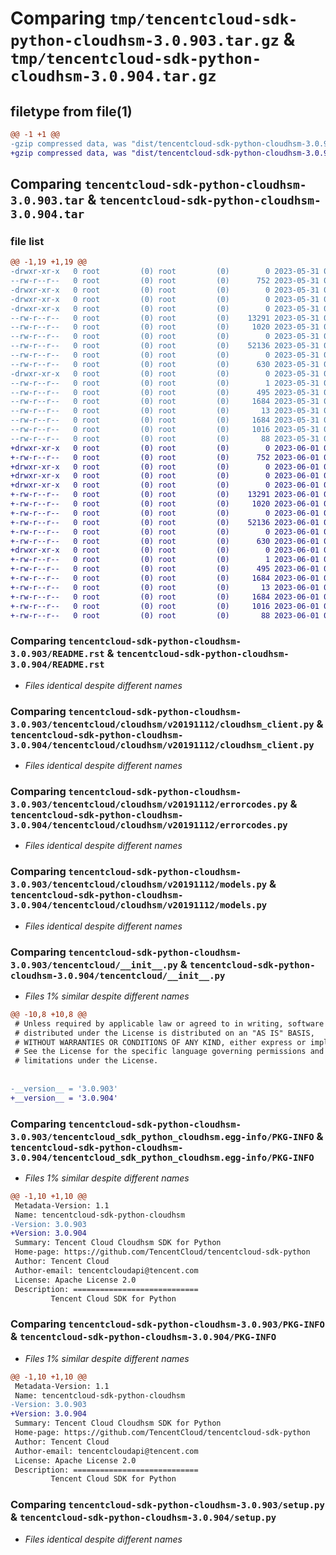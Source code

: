 # Comparing `tmp/tencentcloud-sdk-python-cloudhsm-3.0.903.tar.gz` & `tmp/tencentcloud-sdk-python-cloudhsm-3.0.904.tar.gz`

## filetype from file(1)

```diff
@@ -1 +1 @@
-gzip compressed data, was "dist/tencentcloud-sdk-python-cloudhsm-3.0.903.tar", last modified: Wed May 31 02:07:30 2023, max compression
+gzip compressed data, was "dist/tencentcloud-sdk-python-cloudhsm-3.0.904.tar", last modified: Thu Jun  1 02:30:28 2023, max compression
```

## Comparing `tencentcloud-sdk-python-cloudhsm-3.0.903.tar` & `tencentcloud-sdk-python-cloudhsm-3.0.904.tar`

### file list

```diff
@@ -1,19 +1,19 @@
-drwxr-xr-x   0 root         (0) root         (0)        0 2023-05-31 02:07:30.000000 tencentcloud-sdk-python-cloudhsm-3.0.903/
--rw-r--r--   0 root         (0) root         (0)      752 2023-05-31 02:07:29.000000 tencentcloud-sdk-python-cloudhsm-3.0.903/README.rst
-drwxr-xr-x   0 root         (0) root         (0)        0 2023-05-31 02:07:30.000000 tencentcloud-sdk-python-cloudhsm-3.0.903/tencentcloud/
-drwxr-xr-x   0 root         (0) root         (0)        0 2023-05-31 02:07:30.000000 tencentcloud-sdk-python-cloudhsm-3.0.903/tencentcloud/cloudhsm/
-drwxr-xr-x   0 root         (0) root         (0)        0 2023-05-31 02:07:30.000000 tencentcloud-sdk-python-cloudhsm-3.0.903/tencentcloud/cloudhsm/v20191112/
--rw-r--r--   0 root         (0) root         (0)    13291 2023-05-31 02:07:29.000000 tencentcloud-sdk-python-cloudhsm-3.0.903/tencentcloud/cloudhsm/v20191112/cloudhsm_client.py
--rw-r--r--   0 root         (0) root         (0)     1020 2023-05-31 02:07:29.000000 tencentcloud-sdk-python-cloudhsm-3.0.903/tencentcloud/cloudhsm/v20191112/errorcodes.py
--rw-r--r--   0 root         (0) root         (0)        0 2023-05-31 02:07:29.000000 tencentcloud-sdk-python-cloudhsm-3.0.903/tencentcloud/cloudhsm/v20191112/__init__.py
--rw-r--r--   0 root         (0) root         (0)    52136 2023-05-31 02:07:29.000000 tencentcloud-sdk-python-cloudhsm-3.0.903/tencentcloud/cloudhsm/v20191112/models.py
--rw-r--r--   0 root         (0) root         (0)        0 2023-05-31 02:07:29.000000 tencentcloud-sdk-python-cloudhsm-3.0.903/tencentcloud/cloudhsm/__init__.py
--rw-r--r--   0 root         (0) root         (0)      630 2023-05-31 02:07:29.000000 tencentcloud-sdk-python-cloudhsm-3.0.903/tencentcloud/__init__.py
-drwxr-xr-x   0 root         (0) root         (0)        0 2023-05-31 02:07:30.000000 tencentcloud-sdk-python-cloudhsm-3.0.903/tencentcloud_sdk_python_cloudhsm.egg-info/
--rw-r--r--   0 root         (0) root         (0)        1 2023-05-31 02:07:30.000000 tencentcloud-sdk-python-cloudhsm-3.0.903/tencentcloud_sdk_python_cloudhsm.egg-info/dependency_links.txt
--rw-r--r--   0 root         (0) root         (0)      495 2023-05-31 02:07:30.000000 tencentcloud-sdk-python-cloudhsm-3.0.903/tencentcloud_sdk_python_cloudhsm.egg-info/SOURCES.txt
--rw-r--r--   0 root         (0) root         (0)     1684 2023-05-31 02:07:30.000000 tencentcloud-sdk-python-cloudhsm-3.0.903/tencentcloud_sdk_python_cloudhsm.egg-info/PKG-INFO
--rw-r--r--   0 root         (0) root         (0)       13 2023-05-31 02:07:30.000000 tencentcloud-sdk-python-cloudhsm-3.0.903/tencentcloud_sdk_python_cloudhsm.egg-info/top_level.txt
--rw-r--r--   0 root         (0) root         (0)     1684 2023-05-31 02:07:30.000000 tencentcloud-sdk-python-cloudhsm-3.0.903/PKG-INFO
--rw-r--r--   0 root         (0) root         (0)     1016 2023-05-31 02:07:29.000000 tencentcloud-sdk-python-cloudhsm-3.0.903/setup.py
--rw-r--r--   0 root         (0) root         (0)       88 2023-05-31 02:07:30.000000 tencentcloud-sdk-python-cloudhsm-3.0.903/setup.cfg
+drwxr-xr-x   0 root         (0) root         (0)        0 2023-06-01 02:30:28.000000 tencentcloud-sdk-python-cloudhsm-3.0.904/
+-rw-r--r--   0 root         (0) root         (0)      752 2023-06-01 02:30:28.000000 tencentcloud-sdk-python-cloudhsm-3.0.904/README.rst
+drwxr-xr-x   0 root         (0) root         (0)        0 2023-06-01 02:30:28.000000 tencentcloud-sdk-python-cloudhsm-3.0.904/tencentcloud/
+drwxr-xr-x   0 root         (0) root         (0)        0 2023-06-01 02:30:28.000000 tencentcloud-sdk-python-cloudhsm-3.0.904/tencentcloud/cloudhsm/
+drwxr-xr-x   0 root         (0) root         (0)        0 2023-06-01 02:30:28.000000 tencentcloud-sdk-python-cloudhsm-3.0.904/tencentcloud/cloudhsm/v20191112/
+-rw-r--r--   0 root         (0) root         (0)    13291 2023-06-01 02:30:28.000000 tencentcloud-sdk-python-cloudhsm-3.0.904/tencentcloud/cloudhsm/v20191112/cloudhsm_client.py
+-rw-r--r--   0 root         (0) root         (0)     1020 2023-06-01 02:30:28.000000 tencentcloud-sdk-python-cloudhsm-3.0.904/tencentcloud/cloudhsm/v20191112/errorcodes.py
+-rw-r--r--   0 root         (0) root         (0)        0 2023-06-01 02:30:28.000000 tencentcloud-sdk-python-cloudhsm-3.0.904/tencentcloud/cloudhsm/v20191112/__init__.py
+-rw-r--r--   0 root         (0) root         (0)    52136 2023-06-01 02:30:28.000000 tencentcloud-sdk-python-cloudhsm-3.0.904/tencentcloud/cloudhsm/v20191112/models.py
+-rw-r--r--   0 root         (0) root         (0)        0 2023-06-01 02:30:28.000000 tencentcloud-sdk-python-cloudhsm-3.0.904/tencentcloud/cloudhsm/__init__.py
+-rw-r--r--   0 root         (0) root         (0)      630 2023-06-01 02:30:28.000000 tencentcloud-sdk-python-cloudhsm-3.0.904/tencentcloud/__init__.py
+drwxr-xr-x   0 root         (0) root         (0)        0 2023-06-01 02:30:28.000000 tencentcloud-sdk-python-cloudhsm-3.0.904/tencentcloud_sdk_python_cloudhsm.egg-info/
+-rw-r--r--   0 root         (0) root         (0)        1 2023-06-01 02:30:28.000000 tencentcloud-sdk-python-cloudhsm-3.0.904/tencentcloud_sdk_python_cloudhsm.egg-info/dependency_links.txt
+-rw-r--r--   0 root         (0) root         (0)      495 2023-06-01 02:30:28.000000 tencentcloud-sdk-python-cloudhsm-3.0.904/tencentcloud_sdk_python_cloudhsm.egg-info/SOURCES.txt
+-rw-r--r--   0 root         (0) root         (0)     1684 2023-06-01 02:30:28.000000 tencentcloud-sdk-python-cloudhsm-3.0.904/tencentcloud_sdk_python_cloudhsm.egg-info/PKG-INFO
+-rw-r--r--   0 root         (0) root         (0)       13 2023-06-01 02:30:28.000000 tencentcloud-sdk-python-cloudhsm-3.0.904/tencentcloud_sdk_python_cloudhsm.egg-info/top_level.txt
+-rw-r--r--   0 root         (0) root         (0)     1684 2023-06-01 02:30:28.000000 tencentcloud-sdk-python-cloudhsm-3.0.904/PKG-INFO
+-rw-r--r--   0 root         (0) root         (0)     1016 2023-06-01 02:30:28.000000 tencentcloud-sdk-python-cloudhsm-3.0.904/setup.py
+-rw-r--r--   0 root         (0) root         (0)       88 2023-06-01 02:30:28.000000 tencentcloud-sdk-python-cloudhsm-3.0.904/setup.cfg
```

### Comparing `tencentcloud-sdk-python-cloudhsm-3.0.903/README.rst` & `tencentcloud-sdk-python-cloudhsm-3.0.904/README.rst`

 * *Files identical despite different names*

### Comparing `tencentcloud-sdk-python-cloudhsm-3.0.903/tencentcloud/cloudhsm/v20191112/cloudhsm_client.py` & `tencentcloud-sdk-python-cloudhsm-3.0.904/tencentcloud/cloudhsm/v20191112/cloudhsm_client.py`

 * *Files identical despite different names*

### Comparing `tencentcloud-sdk-python-cloudhsm-3.0.903/tencentcloud/cloudhsm/v20191112/errorcodes.py` & `tencentcloud-sdk-python-cloudhsm-3.0.904/tencentcloud/cloudhsm/v20191112/errorcodes.py`

 * *Files identical despite different names*

### Comparing `tencentcloud-sdk-python-cloudhsm-3.0.903/tencentcloud/cloudhsm/v20191112/models.py` & `tencentcloud-sdk-python-cloudhsm-3.0.904/tencentcloud/cloudhsm/v20191112/models.py`

 * *Files identical despite different names*

### Comparing `tencentcloud-sdk-python-cloudhsm-3.0.903/tencentcloud/__init__.py` & `tencentcloud-sdk-python-cloudhsm-3.0.904/tencentcloud/__init__.py`

 * *Files 1% similar despite different names*

```diff
@@ -10,8 +10,8 @@
 # Unless required by applicable law or agreed to in writing, software
 # distributed under the License is distributed on an "AS IS" BASIS,
 # WITHOUT WARRANTIES OR CONDITIONS OF ANY KIND, either express or implied.
 # See the License for the specific language governing permissions and
 # limitations under the License.
 
 
-__version__ = '3.0.903'
+__version__ = '3.0.904'
```

### Comparing `tencentcloud-sdk-python-cloudhsm-3.0.903/tencentcloud_sdk_python_cloudhsm.egg-info/PKG-INFO` & `tencentcloud-sdk-python-cloudhsm-3.0.904/tencentcloud_sdk_python_cloudhsm.egg-info/PKG-INFO`

 * *Files 1% similar despite different names*

```diff
@@ -1,10 +1,10 @@
 Metadata-Version: 1.1
 Name: tencentcloud-sdk-python-cloudhsm
-Version: 3.0.903
+Version: 3.0.904
 Summary: Tencent Cloud Cloudhsm SDK for Python
 Home-page: https://github.com/TencentCloud/tencentcloud-sdk-python
 Author: Tencent Cloud
 Author-email: tencentcloudapi@tencent.com
 License: Apache License 2.0
 Description: ============================
         Tencent Cloud SDK for Python
```

### Comparing `tencentcloud-sdk-python-cloudhsm-3.0.903/PKG-INFO` & `tencentcloud-sdk-python-cloudhsm-3.0.904/PKG-INFO`

 * *Files 1% similar despite different names*

```diff
@@ -1,10 +1,10 @@
 Metadata-Version: 1.1
 Name: tencentcloud-sdk-python-cloudhsm
-Version: 3.0.903
+Version: 3.0.904
 Summary: Tencent Cloud Cloudhsm SDK for Python
 Home-page: https://github.com/TencentCloud/tencentcloud-sdk-python
 Author: Tencent Cloud
 Author-email: tencentcloudapi@tencent.com
 License: Apache License 2.0
 Description: ============================
         Tencent Cloud SDK for Python
```

### Comparing `tencentcloud-sdk-python-cloudhsm-3.0.903/setup.py` & `tencentcloud-sdk-python-cloudhsm-3.0.904/setup.py`

 * *Files identical despite different names*

